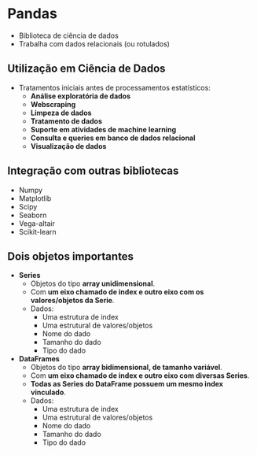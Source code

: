 # Pandas
- Biblioteca de ciência de dados
- Trabalha com dados relacionais (ou rotulados)

## Utilização em Ciência de Dados
- Tratamentos iniciais antes de processamentos estatísticos:
    - **Análise exploratória de dados**
    - **Webscraping**
    - **Limpeza de dados**
    - **Tratamento de dados**
    - **Suporte em atividades de machine learning**
    - **Consulta e queries em banco de dados relacional**
    - **Visualização de dados**

## Integração com outras bibliotecas
- Numpy
- Matplotlib
- Scipy
- Seaborn
- Vega-altair
- Scikit-learn

## Dois objetos importantes
- **Series**
    - Objetos do tipo **array unidimensional**.
    - Com **um eixo chamado de index e outro eixo com os valores/objetos da Serie**.
    - Dados:
        - Uma estrutura de index
        - Uma estrutural de valores/objetos
        - Nome do dado
        - Tamanho do dado
        - Tipo do dado
- **DataFrames**
    - Objetos do tipo **array bidimensional, de tamanho variável**.
    - Com **um eixo chamado de index e outro eixo com diversas Series**.
    - **Todas as Series do DataFrame possuem um mesmo index vinculado**.
    - Dados:
        - Uma estrutura de index
        - Uma estrutural de valores/objetos
        - Nome do dado
        - Tamanho do dado
        - Tipo do dado
